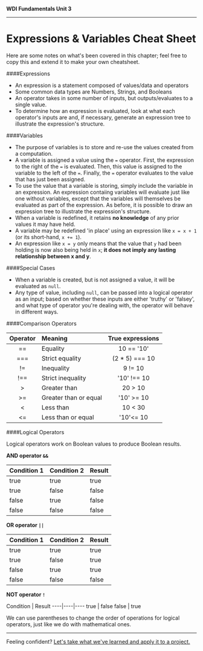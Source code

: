 **WDI Fundamentals Unit 3**

---

# Expressions & Variables Cheat Sheet

Here are some notes on what's been covered in this chapter; feel free to copy this and extend it to make your own cheatsheet.

####Expressions
  * An expression is a statement composed of values/data and operators
  * Some common data types are Numbers, Strings, and Booleans
  * An operator takes in some number of inputs, but outputs/evaluates to a single value.
  * To determine how an expression is evaluated, look at what each operator's inputs are and, if necessary, generate an expression tree to illustrate the expression's structure.

####Variables
  * The purpose of variables is to store and re-use the values created from a computation.
  * A variable is assigned a value using the `=` operator. First, the expression to the right of the `=` is evaluated. Then, this value is assigned to the variable to the left of the `=`. Finally, the `=` operator evaluates to the value that has just been assigned.
  * To use the value that a variable is storing, simply include the variable in an expression. An expression contaiing variables will evaluate just like one without variables, except that the variables will themselves be evaluated as part of the expression. As before, it is possible to draw an expression tree to illustrate the expression's structure.
  * When a variable is redefined, it retains **no knowledge** of any prior values it may have held.
  * A variable may be redefined 'in place' using an expression like `x = x + 1` (or its short-hand, `x += 1`).
  * An expression like `x = y` only means that the value that `y` had been holding is now also being held in `x`; **it does not imply any lasting relationship between x and y**.

####Special Cases
  * When a variable is created, but is not assigned a value, it will be evaluated as `null`.
  * Any type of value, including `null`, can be passed into a logical operator as an input; based on whether these inputs are either 'truthy' or 'falsey', and what type of operator you're dealing with, the operator will behave in different ways.

####Comparison Operators

| Operator | Meaning	              | True expressions |
|:-:       |:-                        |:-:               |
| ==       | Equality                 | 10 == '10'       |
| ===      | Strict equality          | (2 * 5) === 10   |
| !=	   | Inequality               | 9 != 10          |
| !==	   | Strict inequality        | '10' !== 10      |
| >        | Greater than	          | 20 > 10          |
| >=       | Greater than or equal    | '10' >= 10       |
| <	       | Less than	              | 10 < 30          |
| <=       | Less than or equal       | '10'<= 10        |

####Logical Operators

Logical operators work on Boolean values to produce Boolean results.

**AND operator `&&`**

Condition 1 | Condition 2 | Result
----|----|----
true | true | true
true | false | false
false | true | false
false | false | false


**OR operator `||`**

Condition 1| Condition 2 | Result
----|----|----
true | true | true
true | false | true
false | true | true
false | false | false


**NOT operator `!`**

Condition | Result
----|----|----
true  | false
false | true

We can use parentheses to change the order of operations for logical operators, just like we do with mathematical ones.



---

Feeling confident? [Let's take what we've learned and apply it to a project.](12_assessment.md)
